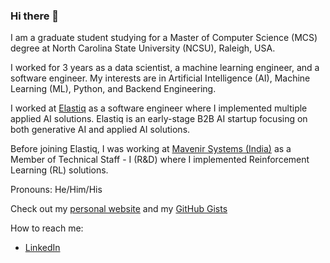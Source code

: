 ### Hi there 👋

I am a graduate student studying for a Master of Computer Science (MCS) degree at North Carolina State University (NCSU), Raleigh, USA.

I worked for 3 years as a data scientist, a machine learning engineer, and a software engineer. My interests are in Artificial Intelligence (AI), Machine Learning (ML), Python, and Backend Engineering.

I worked at [Elastiq](https://www.elastiq.ai) as a software engineer where I implemented multiple applied AI solutions. Elastiq is an early-stage B2B AI startup focusing on both generative AI and applied AI solutions.

Before joining Elastiq, I was working at [Mavenir Systems (India)](https://www.mavenir.com) as a Member of Technical Staff - I (R&D) where I implemented Reinforcement Learning (RL) solutions.

Pronouns: He/Him/His

Check out my [personal website](https://ajithk.me) and my [GitHub Gists](https://gist.github.com/ajith05)

How to reach me:
 - [LinkedIn](https://www.linkedin.com/in/ajith05)

<!--
 - [Twitter](https://twitter.com/ajith1411)
**ajith05/ajith05** is a ✨ _special_ ✨ repository because its `README.md` (this file) appears on your GitHub profile.

Here are some ideas to get you started:

- 🔭 I’m currently working on ...
- 🌱 I’m currently learning ...
- 👯 I’m looking to collaborate on ...
- 🤔 I’m looking for help with ...
- 💬 Ask me about ...
- 📫 How to reach me: ...
- 😄 Pronouns: ...
- ⚡ Fun fact: ...
-->
